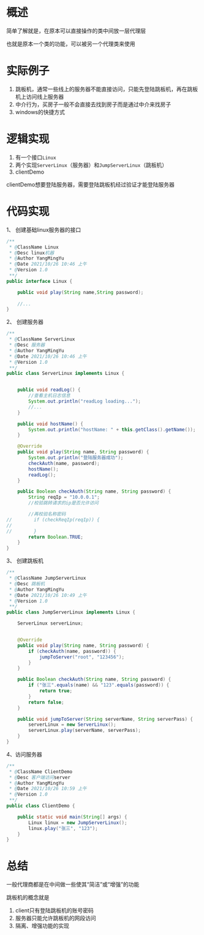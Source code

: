 

# 概述

简单了解就是，在原本可以直接操作的类中间放一层代理层

也就是原本一个类的功能，可以被另一个代理类来使用



# 实际例子

1. 跳板机，通常一些线上的服务器不能直接访问，只能先登陆跳板机，再在跳板机上访问线上服务器
2. 中介行为，买房子一般不会直接去找到房子而是通过中介来找房子
3. windows的快捷方式




# 逻辑实现

1. 有一个接口`Linux`
2. 两个实现`ServerLinux`（服务器）和`JumpServerLinux`（跳板机）
3. clientDemo

clientDemo想要登陆服务器，需要登陆跳板机经过验证才能登陆服务器

# 代码实现
1、 创建基础linux服务器的接口
```java
/**
 * @ClassName Linux
 * @Desc linux机器
 * @Author YangMingYu
 * @Date 2021/10/26 10:46 上午
 * @Version 1.0
 **/
public interface Linux {

    public void play(String name,String password);
    
    //...
}
```

2、 创建服务器
```java
/**
 * @ClassName ServerLinux
 * @Desc 服务器
 * @Author YangMingYu
 * @Date 2021/10/26 10:46 上午
 * @Version 1.0
 **/
public class ServerLinux implements Linux {


    public void readLog() {
        //查看主机日志信息
        System.out.println("readLog loading...");
        //...
    }

    public void hostName() {
        System.out.println("hostName: " + this.getClass().getName());
    }

    @Override
    public void play(String name, String password) {
        System.out.println("登陆服务器成功");
        checkAuth(name, password);
        hostName();
        readLog();
    }

    public Boolean checkAuth(String name, String password) {
        String reqIp = "10.0.0.1";
        //校验跳转请求的ip是否允许访问

        //再校验名称密码
//        if (checkReqIp(reqIp)) {
//
//        }
        return Boolean.TRUE;
    }
}

```

3、 创建跳板机
```java
/**
 * @ClassName JumpServerLinux
 * @Desc 跳板机
 * @Author YangMingYu
 * @Date 2021/10/26 10:49 上午
 * @Version 1.0
 **/
public class JumpServerLinux implements Linux {

    ServerLinux serverLinux;


    @Override
    public void play(String name, String password) {
        if (checkAuth(name, password)) {
            jumpToServer("root", "123456");
        }
    }

    public Boolean checkAuth(String name, String password) {
        if ("张三".equals(name) && "123".equals(password)) {
            return true;
        }
        return false;
    }

    public void jumpToServer(String serverName, String serverPass) {
        serverLinux = new ServerLinux();
        serverLinux.play(serverName, serverPass);
    }
}

```

4、访问服务器
```java
/**
 * @ClassName ClientDemo
 * @Desc 客户端访问server
 * @Author YangMingYu
 * @Date 2021/10/26 10:59 上午
 * @Version 1.0
 **/
public class ClientDemo {

    public static void main(String[] args) {
        Linux linux = new JumpServerLinux();
        linux.play("张三", "123");
    }
}


```

# 总结

一般代理商都是在中间做一些使其“简洁”或“增强”的功能

跳板机的概念就是
1. client只有登陆跳板机的账号密码
2. 服务器只能允许跳板机的网段访问
3. 隔离、增强功能的实现
